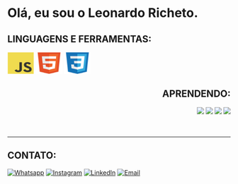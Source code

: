 # Olá, eu sou o Leonardo Richeto.

<h2>LINGUAGENS E FERRAMENTAS:</h2>
<div>
    <div>
    <img alt="Js" height="50" width="60" src="https://raw.githubusercontent.com/devicons/devicon/master/icons/javascript/javascript-original.svg">
    <img alt="HTML" height="50" width="60" src="https://raw.githubusercontent.com/devicons/devicon/master/icons/html5/html5-original.svg">
    <img alt="CSS" height="50" width="60" src="https://raw.githubusercontent.com/devicons/devicon/master/icons/css3/css3-original.svg">
    </div>

<h2 align="right">APRENDENDO:</h2>
<div align="right">
  <img src="https://img.shields.io/badge/Node.js-43853D?style=for-the-badge&logo=node.js&logoColor=white">
  <img src="https://img.shields.io/badge/Express.js-404D59?style=for-the-badge">
  <img src="https://img.shields.io/badge/MongoDB-4EA94B?style=for-the-badge&logo=mongodb&logoColor=white">
  <img src="https://img.shields.io/badge/GIT-E44C30?style=for-the-badge&logo=git&logoColor=white">
 </div>
</div>
<br>
<br>

---

<h2>CONTATO:</h2>
<div>
    <a title="WhatsApp" href="https://wa.me/+5518997730639" target="_blank"><img alt="Whatsapp" width="70" src="https://upload.wikimedia.org/wikipedia/commons/6/6b/WhatsApp.svg"></a>
    <a title="Instagram" href="www.instagram.com/leonardo.richeto" target="_blank"><img alt="Instagram" width="70" src="https://scdesign.org.br/wp-content/uploads/2021/04/icone-instagram-transparente-vazado.png"></a> 
    <a title="LinkedIn" href="https://www.linkedin.com/in/leonardo-richeto-183a37215/" target="_blank"><img alt="LinkedIn" width="70" src="https://upload.wikimedia.org/wikipedia/commons/8/81/LinkedIn_icon.svg"></a>
    <a title="Outloot Mail" href="leonardo-richeto@hotmail.com" target="_blank"><img alt="Email" width="70" src="https://upload.wikimedia.org/wikipedia/commons/d/df/Microsoft_Office_Outlook_%282018%E2%80%93present%29.svg"</a>
</div>






